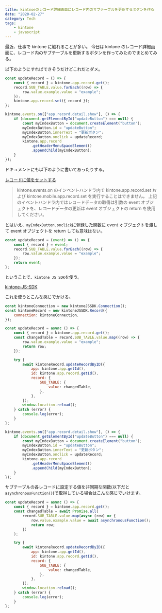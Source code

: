 ```yaml
---
title: kintnoeのレコード詳細画面にレコード内のサブテーブルを更新するボタンを作る
date: "2020-02-27"
category: Tech
tags:
    - kintone
    - javascript
---
```


最近、仕事で kintone に触れることが多い。
今日は kintone のレコード詳細画面に、レコード内のサブテーブルを更新するボタンを作ってみたのでまとめてみる。

以下のようにすればできそうだけどこれだとダメ。

```javascript
const updateRecord = () => {
    const { record } = kintone.app.record.get();
    record.SUB_TABLE.value.forEach((row) => {
        row.value.example.value = "example";
    });
    kintone.app.record.set({ record });
};

kintone.events.on(["app.record.detail.show"], () => {
    if (document.getElementById("updateButton") === null) {
        const myIndexButton = document.createElement("button");
        myIndexButton.id = "updateButton";
        myIndexButton.innerText = "更新ボタン";
        myIndexButton.onclick = updateRecord;
        kintone.app.record
            .getHeaderMenuSpaceElement()
            .appendChild(myIndexButton);
    }
});
```

ドキュメントにも以下のように書いてあったりする。

[レコードに値をセットする](https://developer.cybozu.io/hc/ja/articles/201942014-%E3%83%AC%E3%82%B3%E3%83%BC%E3%83%89%E8%A9%B3%E7%B4%B0%E6%83%85%E5%A0%B1%E5%8F%96%E5%BE%97#step4)

> kintone.events.on のインベントハンドラ内で kintone.app.record.set および kintone.mobile.app.record.set を実行することはできません。 上記のイベントハンドラ内ではレコードデータの取得は引数の event オブジェクトを、レコードデータの更新は event オブジェクトの return を使用してください。

とはいえ、`myIndexButton.onclick`に登録した関数に event オブジェクトを渡して event オブジェクトを return しても意味はない。

```javascript
const updateRecord = (event) => () => {
    const { record } = event;
    record.SUB_TABLE.value.forEach((row) => {
        row.value.example.value = "example";
    });
    return event;
};
```

ということで、`kintone JS SDK`を使う。

[kintone-JS-SDK](https://developer.cybozu.io/hc/ja/articles/360025484571-kintone-JS-SDK)

これを使うとこんな感じでかける。

```javascript
const kintoneConnection = new kintoneJSSDK.Connection();
const kintoneRecord = new kintoneJSSDK.Record({
    connection: kintoneConnection,
});

const updateRecord = async () => {
    const { record } = kintone.app.record.get();
    const changedTable = record.SUB_TABLE.value.map((row) => {
        row.value.example.value = "example";
        return row;
    });

    try {
        await kintoneRecord.updateRecordByID({
            app: kintone.app.getId(),
            id: kintone.app.record.getId(),
            record: {
                SUB_TABLE: {
                    value: changedTable,
                },
            },
        });
        window.location.reload();
    } catch (error) {
        console.log(error);
    }
};

kintone.events.on(["app.record.detail.show"], () => {
    if (document.getElementById("updateButton") === null) {
        const myIndexButton = document.createElement("button");
        myIndexButton.id = "updateButton";
        myIndexButton.innerText = "更新ボタン";
        myIndexButton.onclick = updateRecord;
        kintone.app.record
            .getHeaderMenuSpaceElement()
            .appendChild(myIndexButton);
    }
});
```

サブテーブルの各レコードに設定する値を非同期な関数(以下だと`asynchronousFunction()`)で取得している場合はこんな感じでいけます。

```javascript
const updateRecord = async () => {
    const { record } = kintone.app.record.get();
    const changedTable = await Promise.all(
        record.SUB_TABLE.value.map(async (row) => {
            row.value.example.value = await asynchronousFunction();
            return row;
        })
    );

    try {
        await kintoneRecord.updateRecordByID({
            app: kintone.app.getId(),
            id: kintone.app.record.getId(),
            record: {
                SUB_TABLE: {
                    value: changedTable,
                },
            },
        });
        window.location.reload();
    } catch (error) {
        console.log(error);
    }
};
```
